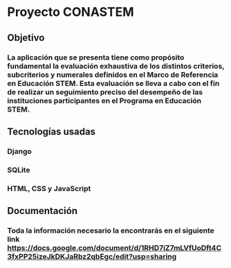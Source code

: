 # Proyecto CONASTEM

## Objetivo

### La aplicación que se presenta tiene como propósito fundamental la evaluación exhaustiva de los distintos criterios, subcriterios y numerales definidos en el Marco de Referencia en Educación STEM. Esta evaluación se lleva a cabo con el fin de realizar un seguimiento preciso del desempeño de las instituciones participantes en el Programa en Educación STEM.

## Tecnologías usadas

### Django
### SQLite
### HTML, CSS y JavaScript

## Documentación

### Toda la información necesario la encontrarás en el siguiente link https://docs.google.com/document/d/1RHD7iZ7mLVfUoDft4C3fxPP25izeJkDKJaRbz2qbEgc/edit?usp=sharing
